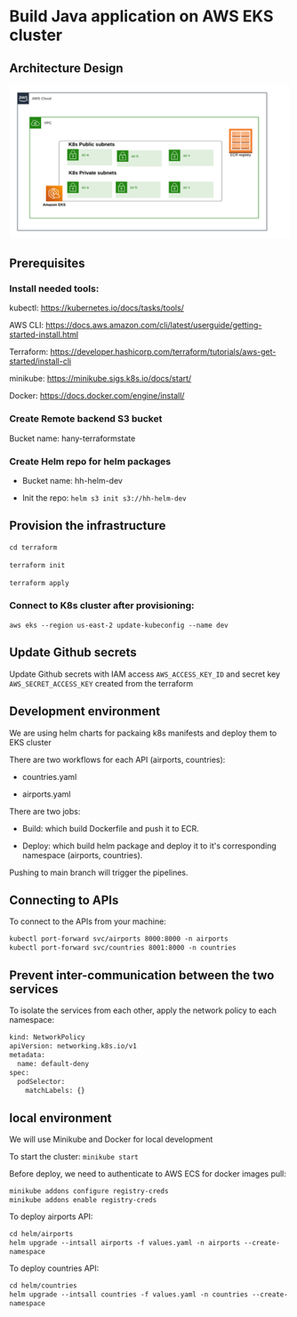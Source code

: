 # Build Java application on AWS EKS cluster 

## Architecture Design

![Optional Text](img/design.png)

## Prerequisites

### Install needed tools:

kubectl: https://kubernetes.io/docs/tasks/tools/

AWS CLI: https://docs.aws.amazon.com/cli/latest/userguide/getting-started-install.html

Terraform: https://developer.hashicorp.com/terraform/tutorials/aws-get-started/install-cli

minikube: https://minikube.sigs.k8s.io/docs/start/

Docker: https://docs.docker.com/engine/install/

### Create Remote backend S3 bucket 

Bucket name: hany-terraformstate

### Create Helm repo for helm packages

- Bucket name: hh-helm-dev 

- Init the repo: `helm s3 init s3://hh-helm-dev`

## Provision the infrastructure

```
cd terraform

terraform init

terraform apply
```

### Connect to K8s cluster after provisioning:

`aws eks --region us-east-2 update-kubeconfig --name dev`


## Update Github secrets

Update Github secrets with IAM access `AWS_ACCESS_KEY_ID` and secret key `AWS_SECRET_ACCESS_KEY` created from the terraform

## Development environment

We are using helm charts for packaing k8s manifests and deploy them to EKS cluster

There are two workflows for each API (airports, countries):

- countries.yaml

- airports.yaml

There are two jobs:

- Build: which build Dockerfile and push it to ECR.

- Deploy: which build helm package and deploy it to it's corresponding namespace (airports, countries).

Pushing to main branch will trigger the pipelines.

## Connecting to APIs

To connect to the APIs from your machine:

```
kubectl port-forward svc/airports 8000:8000 -n airports
kubectl port-forward svc/countries 8001:8000 -n countries
```

## Prevent inter-communication between the two services

To isolate the services from each other, apply the network policy to each namespace:

```
kind: NetworkPolicy
apiVersion: networking.k8s.io/v1
metadata:
  name: default-deny
spec:
  podSelector:
    matchLabels: {}
```

## local environment

We will use Minikube and Docker for local development

To start the cluster: `minikube start`

Before deploy, we need to authenticate to AWS ECS for docker images pull:

```
minikube addons configure registry-creds
minikube addons enable registry-creds
```

To deploy airports API:

```
cd helm/airports
helm upgrade --intsall airports -f values.yaml -n airports --create-namespace
```

To deploy countries API:

```
cd helm/countries
helm upgrade --intsall countries -f values.yaml -n countries --create-namespace
```